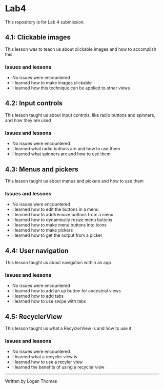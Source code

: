 # Lab4
This repository is for Lab 4 submission.


## 4.1: Clickable images
This lesson was to teach us about clickable images and how to accomplish this

### Issues and lessons
- No issues were encountered
- I learned how to make images clickable
- I learned how this technique can be applied to other views

## 4.2: Input controls
This lesson taught us about input controls, like radio buttons and spinners, and how they are used

### Issues and lessons
- No issues were encountered
- I learned what radio buttons are and how to use them
- I learned what spinners are and how to use them

## 4.3: Menus and pickers
This lesson taught us about menus and pickers and how to use them

### Issues and lessons
- No issues were encountered
- I learned how to edit the buttons in a menu
- I learned how to add/remove buttons from a menu
- I learned how to dynamically resize menu buttons
- I learned how to make menu buttons into icons
- I learned how to make pickers
- I learned how to get the output from a picker

## 4.4: User navigation
This lesson taught us about navigation within an app

### Issues and lessons
- No issues were encountered
- I learned how to add an up button for ancestrial views
- I learned how to add tabs
- I learned how to use swipe with tabs

## 4.5: RecyclerView
This lesson taught us what a RecyclerView is and how to use it

### Issues and lessons
- No issues were encountered
- I learned what a recycler view is
- I learned how to use a recyler view
- I learned the benefits of using a recycler view

---
Written by Logan Thomas
